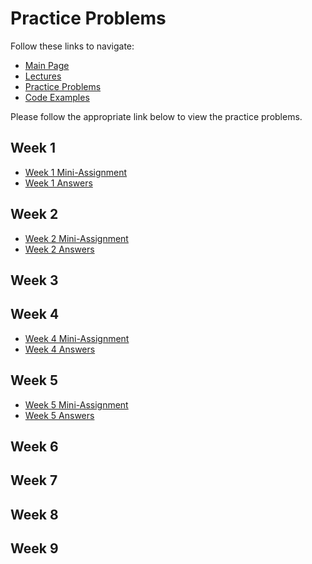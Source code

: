 # Practice Problems
Follow these links to navigate:
- [Main Page](https://jacksonburns.github.io/MATLAB-Start-to-Finish/)
- [Lectures ](https://jacksonburns.github.io/MATLAB-Start-to-Finish/Lectures/Lectures-Landing-Page)
- [Practice Problems](https://jacksonburns.github.io/MATLAB-Start-to-Finish/Practice-Problems/Practice-Problems-Landing-Page)
- [Code Examples](https://jacksonburns.github.io/MATLAB-Start-to-Finish/Code-Examples/Code-Examples-Landing-Page)

Please follow the appropriate link below to view the practice problems.

## Week 1
- [Week 1 Mini-Assignment](https://jacksonburns.github.io/MATLAB-Start-to-Finish/Practice-Problems/Week-1/Mini-Assignment_Week_1)
- [Week 1 Answers](https://jacksonburns.github.io/MATLAB-Start-to-Finish/Practice-Problems/Week-1/Week-1-Answers)

## Week 2
- [Week 2 Mini-Assignment](https://jacksonburns.github.io/MATLAB-Start-to-Finish/Practice-Problems/Week-2/Mini-Assignment_Week_2)
- [Week 2 Answers](https://jacksonburns.github.io/MATLAB-Start-to-Finish/Practice-Problems/Week-2/Week-2-Answers)

## Week 3

## Week 4
- [Week 4 Mini-Assignment](https://jacksonburns.github.io/MATLAB-Start-to-Finish/Practice-Problems/Week-3/Mini-Assignment_Week_3)
- [Week 4 Answers](https://jacksonburns.github.io/MATLAB-Start-to-Finish/Practice-Problems/Week-4/Week-4-Answers)

## Week 5
- [Week 5 Mini-Assignment](https://jacksonburns.github.io/MATLAB-Start-to-Finish/Practice-Problems/Week-4/Mini-Assignment_Week_4)
- [Week 5 Answers](https://jacksonburns.github.io/MATLAB-Start-to-Finish/Practice-Problems/Week-5/Week-5-Answers)

## Week 6

## Week 7

## Week 8

## Week 9

